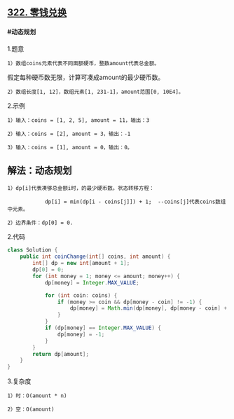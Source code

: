 ## [322. 零钱兑换](https://leetcode.cn/problems/coin-change/description/)

#### #动态规划
1.题意

    1）数组coins元素代表不同面额硬币，整数amount代表总金额。

假定每种硬币数无限，计算可凑成amount的最少硬币数。

    2）数组长度[1, 12]，数组元素[1, 231-1]，amount范围[0, 10E4]。

2.示例

    1）输入：coins = [1, 2, 5], amount = 11，输出：3 

    2）输入：coins = [2], amount = 3，输出：-1

    3）输入：coins = [1], amount = 0，输出：0。
## 解法：动态规划

    1）dp[i]代表凑够总金额i时，的最少硬币数。状态转移方程：

                dp[i] = min(dp[i - coins[j]]) + 1;  --coins[j]代表coins数组中元素。

    2）边界条件：dp[0] = 0.

2.代码
```java
class Solution {
    public int coinChange(int[] coins, int amount) {
        int[] dp = new int[amount + 1];
        dp[0] = 0;
        for (int money = 1; money <= amount; money++) {
            dp[money] = Integer.MAX_VALUE;

            for (int coin: coins) {
                if (money >= coin && dp[money - coin] != -1) {
                    dp[money] = Math.min(dp[money], dp[money - coin] + 1);
                }
            }
            if (dp[money] == Integer.MAX_VALUE) {
                dp[money] = -1;
            }
        }
        return dp[amount];
    }
}
```

3.复杂度

    1）时：O(amount * n)

    2）空：O(amount)